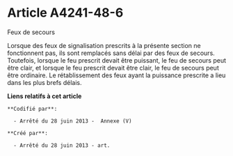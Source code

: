 # Article A4241-48-6

Feux de secours 

Lorsque des feux de signalisation prescrits à la présente section ne fonctionnent pas, ils sont remplacés sans délai par des
feux de secours. Toutefois, lorsque le feu prescrit devait être puissant, le feu de secours peut être clair, et lorsque le
feu prescrit devait être clair, le feu de secours peut être ordinaire. Le rétablissement des feux ayant la puissance
prescrite a lieu dans les plus brefs délais.

**Liens relatifs à cet article**

	**Codifié par**:

	  - Arrêté du 28 juin 2013 -  Annexe (V)

	**Créé par**:

	  - Arrêté du 28 juin 2013 - art.
